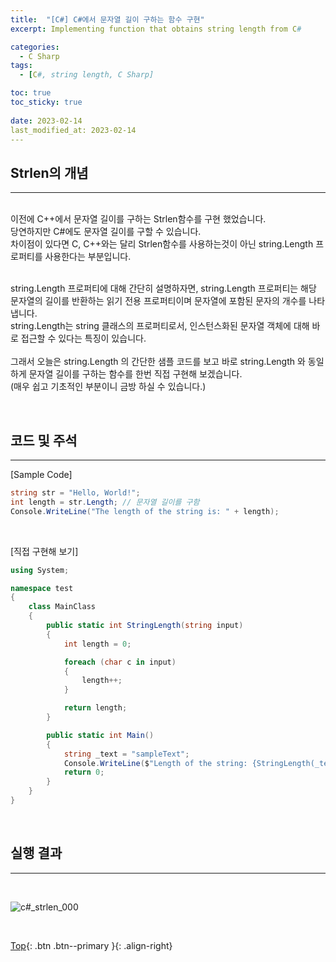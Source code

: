 ```yaml
---
title:  "[C#] C#에서 문자열 길이 구하는 함수 구현"
excerpt: Implementing function that obtains string length from C#

categories:
  - C Sharp
tags:
  - [C#, string length, C Sharp]

toc: true
toc_sticky: true
 
date: 2023-02-14
last_modified_at: 2023-02-14
---
```


## Strlen의 개념
---
<br>
이전에 C++에서 문자열 길이를 구하는 Strlen함수를 구현 했었습니다.<br>
당연하지만 C#에도 문자열 길이를 구할 수 있습니다. <br>
차이점이 있다면 C, C++와는 달리 Strlen함수를 사용하는것이 아닌 string.Length 프로퍼티를 사용한다는 부분입니다. <br><br>

string.Length 프로퍼티에 대해 간단히 설명하자면, string.Length 프로퍼티는 해당 문자열의 길이를 반환하는 읽기 전용 프로퍼티이며 문자열에 포함된 문자의 개수를 나타냅니다. <br>
string.Length는 string 클래스의 프로퍼티로서, 인스턴스화된 문자열 객체에 대해 바로 접근할 수 있다는 특징이 있습니다. <br><br>
그래서 오늘은 string.Length 의 간단한 샘플 코드를 보고 바로 string.Length 와 동일하게 문자열 길이를 구하는 함수를 한번 직접 구현해 보겠습니다. <br>
(매우 쉽고 기초적인 부분이니 금방 하실 수 있습니다.)

<br>

## 코드 및 주석
---

[Sample Code]

```c#
string str = "Hello, World!";
int length = str.Length; // 문자열 길이를 구함
Console.WriteLine("The length of the string is: " + length);
```
 <br>

[직접 구현해 보기]

```c#
using System;

namespace test
{
    class MainClass
    {
        public static int StringLength(string input)
        {
            int length = 0;

            foreach (char c in input)
            {
                length++;
            }

            return length;
        }

        public static int Main()
        {
            string _text = "sampleText";
            Console.WriteLine($"Length of the string: {StringLength(_text)}");
            return 0;
        }
    }
}

```

<br>

## 실행 결과
---
<br>

![c#_strlen_000](https://user-images.githubusercontent.com/40765022/232496467-c76a3cff-8274-40f5-b8cf-ad1a4928b81b.png)

<br>

[Top](#){: .btn .btn--primary }{: .align-right}